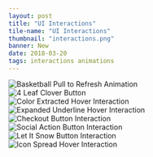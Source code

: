 ```yaml
---
layout: post
title: "UI Interactions"
tile-name: "UI Interactions"
thumbnail: "interactions.png"
banner: New
date: 2018-03-20
tags: interactions animations
---
```


<div class="row">
  <div class="small-12 medium-6 columns image-container">
    <img src="../img/interactions/basketballrefresh.gif" alt="Basketball Pull to Refresh Animation" />
  </div>
  <div class="small-12 medium-6 columns image-container">
    <img src="../img/interactions/cloverbutton.gif" alt="4 Leaf Clover Button" />
  </div>
  <div class="small-12 medium-6 columns image-container"><img src="../img/interactions/qulrextracted.gif" alt="Color Extracted Hover Interaction" /></div>
  <div class="small-12 medium-6 columns image-container"><img src="../img/interactions/underlineexpand.gif" alt="Expanded Underline Hover Interaction" /></div>
  <div class="small-12 medium-6 columns image-container"><img src="../img/interactions/checkoutbutton.gif" alt="Checkout Button Interaction" /></div>
  <div class="small-12 medium-6 columns image-container"><img src="../img/interactions/socialbutton.gif" alt="Social Action Button Interaction" /></div>
  <div class="small-12 medium-6 columns image-container"><img src="../img/interactions/letitsnow.gif" alt="Let It Snow Button Interaction" /></div>
  <div class="small-12 medium-6 columns image-container"><img src="../img/interactions/hoverspread.gif" alt="Icon Spread Hover Interaction" /></div>
</div>